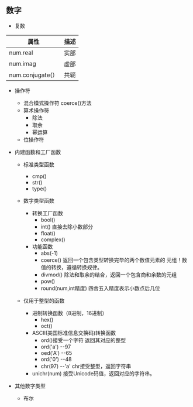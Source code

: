 数字
-   
- 复数    
    
| 属性 | 描述 |     
| --- | ---| 
| num.real | 实部 |
| num.imag | 虚部 |
| num.conjugate(）| 共轭 |

- 操作符   
    - 混合模式操作符  coerce()方法 
    - 算术操作符 
        - 除法    
        - 取余    
        - 幂运算   
    - 位操作符  
- 内建函数和工厂函数
    - 标准类型函数
        - cmp()
        - str()
        - type()
    - 数字类型函数    
        - 转换工厂函数    
            - bool()
            - int() 直接去除小数部分
            - float()
            - complex()
        - 功能函数
            - abs(-1)    
            - coerce()  返回一个包含类型转换完毕的两个数值元素的 元组！数值的转换，遵循转换规律。   
            - divmod()  除法和取余的结合，返回一个包含商和余数的元组
            - pow()
            - round(num,int精度) 四舍五入精度表示小数点后几位
            
    - 仅用于整型的函数
        - 进制转换函数（8进制，16进制）
            - hex()
            - oct()
        - ASCII(美国标准信息交换码)转换函数
            - ord()接受一个字符 返回其对应的整型 
            - ord('a') --97            
            - oed('A') --65
            - ord('0') --48
            - chr(97) --'a'  chr接受整型，返回字符串  
        - unichr(num) 接受Unicode码值，返回对应的字符串。            

- 其他数字类型
    - 布尔

